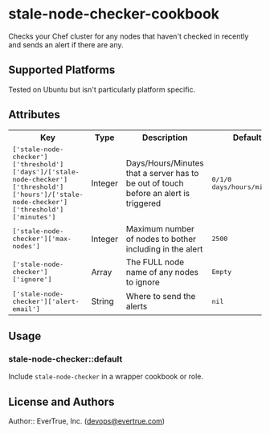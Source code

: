# stale-node-checker-cookbook

Checks your Chef cluster for any nodes that haven't checked in recently and sends an alert if there are any.

## Supported Platforms

Tested on Ubuntu but isn't particularly platform specific.

## Attributes

<table>
  <tr>
    <th>Key</th>
    <th>Type</th>
    <th>Description</th>
    <th>Default</th>
  </tr>
  <tr>
    <td><tt>['stale-node-checker']['threshold']['days']/['stale-node-checker']['threshold']['hours']/['stale-node-checker']['threshold']['minutes']</tt></td>
    <td>Integer</td>
    <td>Days/Hours/Minutes that a server has to be out of touch before an alert is triggered</td>
    <td><tt>0/1/0 days/hours/minutes</tt></td>
  </tr>
  <tr>
    <td><tt>['stale-node-checker']['max-nodes']</tt></td>
    <td>Integer</td>
    <td>Maximum number of nodes to bother including in the alert</td>
    <td><tt>2500</tt></td>
  </tr>
  <tr>
    <td><tt>['stale-node-checker']['ignore']</tt></td>
    <td>Array</td>
    <td>The FULL node name of any nodes to ignore</td>
    <td><tt>Empty</tt></td>
  </tr>
  <tr>
    <td><tt>['stale-node-checker']['alert-email']</tt></td>
    <td>String</td>
    <td>Where to send the alerts</td>
    <td><tt>nil</tt></td>
  </tr>
</table>

## Usage

### stale-node-checker::default

Include `stale-node-checker` in a wrapper cookbook or role.

## License and Authors

Author:: EverTrue, Inc. (<devops@evertrue.com>)
